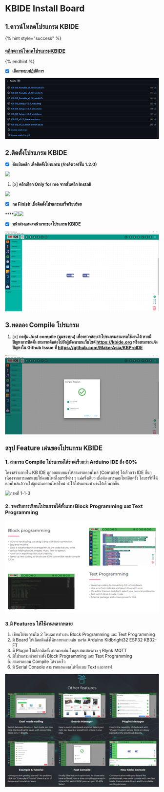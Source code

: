 # KBIDE Install Board

## 1.ดาวน์โหลดโปรแกรม KBIDE

{% hint style="success" %}
### [คลิกดาวน์โหลดโปรแกรมKBIDE](https://kbide.org/)
{% endhint %}

* [x] **เลือกระบบปฎิบัติการ**

![](../../.gitbook/assets/image%20%2824%29.png)

## **2**.ติดตั้งโปรแกรม KBIDE

* [x] **ดับเบิลคลิก เพื่อติดตั้งโปรแกรม \(อ้างอิงเวอร์ชั่น 1.2.0\)**

![](https://lh6.googleusercontent.com/3ApjtI7WctbrehKkQfL4pNoXzgJEvOS8zAVVJ-KTvHFe1MCv0tHnw3r38Cb9WwsJUZi-8YO80yAhkI-joAoAVbfHwMttln6aLFx8TNOTAgqFEFjPOXap0BKXzgce9HoJZgXg3S4)

1. [x] **คลิกเลือก Only for me จากนั้นคลิก Install**

![](https://lh6.googleusercontent.com/IKABUOd9QY50PAhIaDVsMQwYIaSLmTmF3UDbX_jA8sUlYn4sQ1TGYK-MWT4emAq1SdQmvAXC8xbYIj5976vxojUycvGYxmjUhqPAqaxFrnMMrKGHrWs3tffdJQPTtGAVMy2J-Rw)

* [x] **กด Finish เมื่อติดตั้งโปรแกรมเสร็จเรียบร้อย**

 ****![](https://lh4.googleusercontent.com/9YXm6v1CggBE1mkRUTV3i6a17cn9Q5YzMwqj1EgQmQIgS_h86naxveJXFKlqx_RmMpcsKmi3SWJP3k0yk9PdG3DdV7eyon6hO8xrgBtlwL_eJ0EGzLojj0QHpxqK-jHGSzlFrRQ)![](https://lh4.googleusercontent.com/n65favOtfW9Woew2xO33hZjOyB_LlJxlifqTlndT5coVyoaBrWQoFOGqTRfEMqZY3Lb0DRv2Klly5DYGlWj7hGnfP1PW0pZt0vBQ3bCGwHZckLB0jLRqeOvzikkOjmZEpGiFStQ)

* [x] **หน้าต่างแสดงหน้าแรกของโปรแกรม KBIDE**

![](../../.gitbook/assets/image%20%2830%29.png)

## 3.ทดลอง Compile โปรแกรม

1. [x] **กดปุ่ม Just compile \(มุมขวาบน\) เพื่อตรวจสอบว่าโปรแกรมสามารถใช้งานได้ หากมีปัญหาการติดตั้ง สามารถติดต่อไปยังผู้พัฒนาบนเว็บไซต์ https://kbide.org หรือสามารถแจ้งปัญหาใน Github Issue ที่ https://github.com/MakerAsia/KBProIDE**

![](../../.gitbook/assets/image%20%2832%29.png)

## สรุป Feature เด่นของโปรแกรม KBIDE

### 1. สามารถ Compile โปรแกรมได้รวดเร็วกว่า Arduino IDE ถึง 60%

โครงสร้างภายใน KB IDE ถูกออกแบบมาให้สามารถคอมไพล์ \(Compile\) ได้เร็วกว่า IDE อื่นๆ เนื่องจากการออกแบบให้คอมไพล์ไลบรารี่ต่าง ๆ แค่ครั้งเดียว เมื่อต้องการคอมไพล์อีกครั้ง ไลบรารี่ที่ได้คอมไพล์แล้วจะไม่ถูกนำมาคอมไพล์ใหม่ ทำให้โปรแกรมทำงานได้เร็วมากขึ้น

![&#xE20;&#xE32;&#xE1E;&#xE17;&#xE35;&#xE48; 1-1-3 ](https://lh3.googleusercontent.com/hPMbMWBQpen3XelWLYZPrULm62EfYD9YOt-AVOKH3wIZovTwY-DZQwOfqngue80xwCCK9W9IIjBxww-PwpPqE0sAz_enCnIhh-zoL9TY3yKKDoHLJKXmgwH82q-l26wYynoDsuc)

### 2. รองรับการเขียนโปรแกรมได้ทั้งแบบ Block Programming และ Text Programming

![](../../.gitbook/assets/image%20%2827%29.png)

### 3.มี Features ให้ใช้งานหลากหลาย

1. เขียนโปรแกรมได้ 2 โหมดการทำงาน Block Programming และ Text Programming
2. มี Board ให้เลือกติดตั้งได้หลายหลายเช่น บอร์ด Arduino Kidbright32 ESP32 KB32-FT
3. มี Plugin ให้เลือกติดตั้งมากมายเช่น โมดูลเซนเซอร์ต่าง ๆ Blynk MQTT 
4. มีโปรแกรมตัวอย่างทั้ง Block Programming และ Text Programming
5. สามารถคอม Compile ได้รวดเร็ว
6. มี Serial Console สามารถแสดงผลได่ทั้งแบบ Text และกราฟ

![](../../.gitbook/assets/image%20%2823%29.png)


